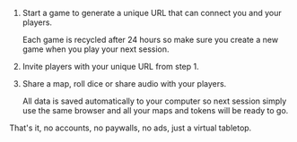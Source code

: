 1. Start a game to generate a unique URL that can connect you and
   your players.

   Each game is recycled after 24 hours so make sure you create a new game when you play your next session.

2. Invite players with your unique URL from step 1.
3. Share a map, roll dice or share audio with your players.

   All data is saved automatically to your computer so next session simply use the same browser and all your maps and tokens will be ready to go.

That's it, no accounts, no paywalls, no ads, just a virtual tabletop.
